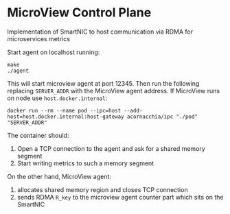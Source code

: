 MicroView Control Plane
======================

Implementation of SmartNIC to host communication via RDMA for microservices metrics

Start agent on localhost running:
```
make
./agent
```

This will start microview agent at port 12345. Then run the following replacing `SERVER_ADDR` with the MicroView 
agent address. If MicroView runs on node use `host.docker.internal`:
```
docker run --rm --name pod --ipc=host --add-host=host.docker.internal:host-gateway acornacchia/ipc "./pod" "SERVER_ADDR"
```

The container should:
1. Open a TCP connection to the agent and ask for a shared memory segment
2. Start writing metrics to such a memory segment

On the other hand, MicroView agent:
1. allocates shared memory region and closes TCP connection
2. sends RDMA `R_key` to the microview agent counter part which sits on the SmartNIC
